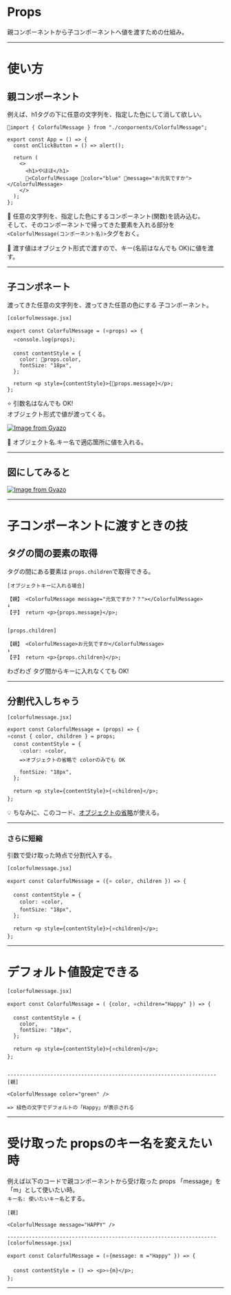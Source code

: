 # Props
親コンポーネントから子コンポーネントへ値を渡すための仕組み。
***

# 使い方
## 親コンポーネント
例えば、h1タグの下に任意の文字列を、指定した色にして消して欲しい。
~~~
🩵import { ColorfulMessage } from "./conpornents/ColorfulMessage";

export const App = () => {
  const onClickButton = () => alert();

  return (
    <>
      <h1>やほほ</h1>
      🩵<ColorfulMessage 🩷color="blue" 🩷message="お元気ですか"></ColorfulMessage>
    </>
  );
};
~~~
🩵 任意の文字列を、指定した色にするコンポーネント(関数)を読み込む。  
そして、そのコンポーネントで帰ってきた要素を入れる部分を`<ColorfulMessage(コンポーネント名)>`タグをおく。  

🩷 渡す値はオブジェクト形式で渡すので、キー(名前はなんでも OK)に値を渡す。
***

## 子コンポネート
渡ってきた任意の文字列を、渡ってきた任意の色にする 子コンポーネント。
~~~
[colorfulmessage.jsx]

export const ColorfulMessage = (⭐️props) => {
  ⭐️console.log(props);

  const contentStyle = {
    color: 🧡props.color,
    fontSize: "18px",
  };

  return <p style={contentStyle}>{🧡props.message}</p>;
};
~~~
⭐️ 引数名はなんでも OK!  
オブジェクト形式で値が渡ってくる。  

[![Image from Gyazo](https://i.gyazo.com/5ecd60e34b244a1f5ebc761c02c960fd.png)](https://gyazo.com/5ecd60e34b244a1f5ebc761c02c960fd)


🧡 オブジェクト名.キー名で適応箇所に値を入れる。
***

## 図にしてみると

[![Image from Gyazo](https://i.gyazo.com/6c274bbe9cc2e4d8299b9e544b1115b5.png)](https://gyazo.com/6c274bbe9cc2e4d8299b9e544b1115b5)
***

# 子コンポーネントに渡すときの技
## タグの間の要素の取得
タグの間にある要素は `props.children`で取得できる。
~~~
[オブジェクトキーに入れる場合]

【親】 <ColorfulMessage message="元気ですか？？"></ColorfulMessage>
↓
【子】 return <p>{props.message}</p>;


[props.children]

【親】 <ColorfulMessage>お元気ですか</ColorfulMessage>
↓
【子】 return <p>{props.children}</p>;
~~~
わざわざ タグ間からキーに入れなくても OK!
***

## 分割代入しちゃう
~~~
[colorfulmessage.jsx]

export const ColorfulMessage = (props) => {
⭐️const { color, children } = props;
  const contentStyle = {
    💡color: ⭐️color,
    =>オブジェクトの省略で colorのみでも OK

    fontSize: "18px",
  };

  return <p style={contentStyle}>{⭐️children}</p>;
};
~~~
💡 ちなみに、このコード、[オブジェクトの省略](https://github.com/Tarara33/TIL/blob/main/JavaScript/JS%E3%82%AA%E3%83%96%E3%82%B8%E3%82%A7%E3%82%AF%E3%83%88.md#%EF%B8%8F-%E7%9C%81%E7%95%A5%E8%A8%98%E6%B3%95)が使える。
***

### さらに短縮
引数で受け取った時点で分割代入する。
~~~
[colorfulmessage.jsx]

export const ColorfulMessage = ({⭐️ color, children }) => {

  const contentStyle = {
    color: ⭐️color,
    fontSize: "18px",
  };

  return <p style={contentStyle}>{⭐️children}</p>;
};
~~~
***

# デフォルト値設定できる
~~~
[colorfulmessage.jsx]

export const ColorfulMessage = ( {color, ⭐️children="Happy" }) => {

  const contentStyle = {
    color,
    fontSize: "18px",
  };

  return <p style={contentStyle}>{⭐️children}</p>;
};


--------------------------------------------------------------------
[親]

<ColorfulMessage color="green" />

=> 緑色の文字でデフォルトの「Happy」が表示される
~~~
***

# 受け取った propsのキー名を変えたい時
例えば以下のコードで親コンポーネントから受け取った props 「message」を「m」として使いたい時。  
`キー名: 使いたいキー名`とする。
~~~
[親]

<ColorfulMessage message="HAPPY" />

--------------------------------------------------------------------
[colorfulmessage.jsx]

export const ColorfulMessage = (⭐️{message: m ="Happy" }) => {

  const contentStyle = () => <p>⭐️{m}</p>;
};
~~~
***
